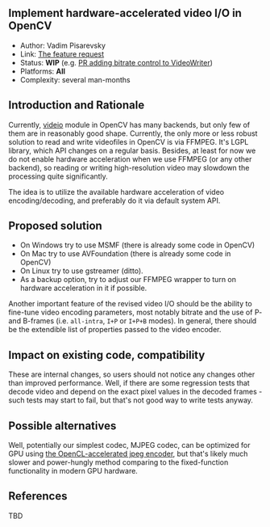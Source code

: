 ## Implement hardware-accelerated video I/O in OpenCV

* Author: Vadim Pisarevsky
* Link: [The feature request](https://github.com/opencv/opencv/issues/11020)
* Status: **WIP** (e.g. [PR adding bitrate control to VideoWriter](https://github.com/opencv/opencv/pull/9192))
* Platforms: **All**
* Complexity: several man-months

## Introduction and Rationale

Currently, [videio](https://github.com/opencv/opencv/tree/master/modules/videoio) module in OpenCV has many backends, but only few of them are in reasonably good shape. Currently, the only more or less robust solution to read and write videofiles in OpenCV is via FFMPEG. It's LGPL library, which API changes on a regular basis. Besides, at least for now we do not enable hardware acceleration when we use FFMPEG (or any other backend), so reading or writing high-resolution video may slowdown the processing quite significantly.

The idea is to utilize the available hardware acceleration of video encoding/decoding, and preferably do it via default system API.

## Proposed solution

* On Windows try to use MSMF (there is already some code in OpenCV)
* On Mac try to use AVFoundation (there is already some code in OpenCV)
* On Linux try to use gstreamer (ditto).
* As a backup option, try to adjust our FFMPEG wrapper to turn on hardware acceleration in it if possible.

Another important feature of the revised video I/O should be the ability to fine-tune video encoding parameters, most notably bitrate and the use of P- and B-frames (i.e. `all-intra`, `I+P` or `I+P+B` modes). In general, there should be the extendible list of properties passed to the video encoder.

## Impact on existing code, compatibility

These are internal changes, so users should not notice any changes other than improved performance. Well, if there are some regression tests that decode video and depend on the exact pixel values in the decoded frames - such tests may start to fail, but that's not good way to write tests anyway.

## Possible alternatives

Well, potentially our simplest codec, MJPEG codec, can be optimized for GPU using [the OpenCL-accelerated jpeg encoder](https://github.com/roehrdor/opencl-jpeg-encoder), but that's likely much slower and power-hungly method comparing to the fixed-function functionality in modern GPU hardware.

## References

TBD